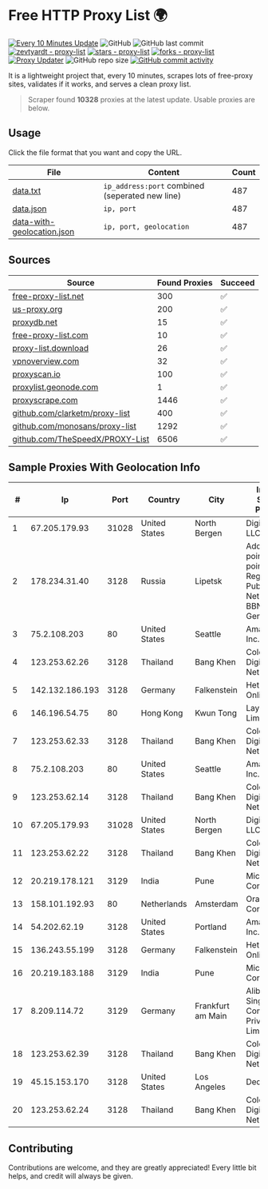 
# Free HTTP Proxy List 🌍

[![Every 10 Minutes Update](https://github.com/mertguvencli/http-proxy-list/actions/workflows/main.yml/badge.svg?branch=main)](https://github.com/mertguvencli/http-proxy-list/actions/workflows/main.yml)
![GitHub](https://img.shields.io/github/license/mertguvencli/http-proxy-list)
![GitHub last commit](https://img.shields.io/github/last-commit/mertguvencli/http-proxy-list)
[![zevtyardt - proxy-list](https://img.shields.io/static/v1?label=zevtyardt&message=proxy-list&color=blue&logo=github)](https://github.com/zevtyardt/proxy-list "Go to GitHub repo")
[![stars - proxy-list](https://img.shields.io/github/stars/zevtyardt/proxy-list?style=social)](https://github.com/zevtyardt/proxy-list)
[![forks - proxy-list](https://img.shields.io/github/forks/zevtyardt/proxy-list?style=social)](https://github.com/zevtyardt/proxy-list)
[![Proxy Updater](https://github.com/zevtyardt/proxy-list/workflows/Proxy%20Updater/badge.svg)](https://github.com/zevtyardt/proxy-list/actions?query=workflow:"Proxy+Updater")
![GitHub repo size](https://img.shields.io/github/repo-size/zevtyardt/proxy-list)
[![GitHub commit activity](https://img.shields.io/github/commit-activity/m/zevtyardt/proxy-list?logo=commits)](https://github.com/zevtyardt/proxy-list/commits/main)

It is a lightweight project that, every 10 minutes, scrapes lots of free-proxy sites, validates if it works, and serves a clean proxy list.

> Scraper found **10328** proxies at the latest update. Usable proxies are below.

## Usage

Click the file format that you want and copy the URL.

|File|Content|Count|
|----|-------|-----|
|[data.txt](https://raw.githubusercontent.com/mertguvencli/http-proxy-list/main/proxy-list/data.txt)|`ip_address:port` combined (seperated new line)|487|
|[data.json](https://raw.githubusercontent.com/mertguvencli/http-proxy-list/main/proxy-list/data.json)|`ip, port`|487|
|[data-with-geolocation.json](https://raw.githubusercontent.com/mertguvencli/http-proxy-list/main/proxy-list/data-with-geolocation.json)|`ip, port, geolocation`|487|

## Sources

|Source|Found Proxies|Succeed|
|------|-------------|-------|
|[free-proxy-list.net](https://free-proxy-list.net)|300|✅|
|[us-proxy.org](https://www.us-proxy.org)|200|✅|
|[proxydb.net](http://proxydb.net)|15|✅|
|[free-proxy-list.com](https://free-proxy-list.com/?page=&port=&type%5B%5D=http&type%5B%5D=https&up_time=0&search=Search)|10|✅|
|[proxy-list.download](https://www.proxy-list.download/HTTP)|26|✅|
|[vpnoverview.com](https://vpnoverview.com/privacy/anonymous-browsing/free-proxy-servers)|32|✅|
|[proxyscan.io](https://www.proxyscan.io)|100|✅|
|[proxylist.geonode.com](https://proxylist.geonode.com/api/proxy-list?limit=300&page=1&sort_by=lastChecked&sort_type=desc&protocols=http,https)|1|✅|
|[proxyscrape.com](https://api.proxyscrape.com/v2/?request=displayproxies&protocol=http&timeout=10000&country=all&ssl=all&anonymity=all)|1446|✅|
|[github.com/clarketm/proxy-list](https://raw.githubusercontent.com/clarketm/proxy-list/master/proxy-list-raw.txt)|400|✅|
|[github.com/monosans/proxy-list](https://raw.githubusercontent.com/monosans/proxy-list/main/proxies/http.txt)|1292|✅|
|[github.com/TheSpeedX/PROXY-List](https://raw.githubusercontent.com/TheSpeedX/PROXY-List/master/http.txt)|6506|✅|


## Sample Proxies With Geolocation Info

|#|Ip|Port|Country|City|Internet Service Provider|
|-|--|----|-------|----|-------------------------|
|1|67.205.179.93|31028|United States|North Bergen|DigitalOcean, LLC|
|2|178.234.31.40|3128|Russia|Lipetsk|Address point-to-point Lipetsk Regional Public Network BBN-3/1/1 General|
|3|75.2.108.203|80|United States|Seattle|Amazon.com, Inc.|
|4|123.253.62.26|3128|Thailand|Bang Khen|Colodee Digital Network CO|
|5|142.132.186.193|3128|Germany|Falkenstein|Hetzner Online GmbH|
|6|146.196.54.75|80|Hong Kong|Kwun Tong|Layerstack Limited|
|7|123.253.62.33|3128|Thailand|Bang Khen|Colodee Digital Network CO|
|8|75.2.108.203|80|United States|Seattle|Amazon.com, Inc.|
|9|123.253.62.14|3128|Thailand|Bang Khen|Colodee Digital Network CO|
|10|67.205.179.93|31028|United States|North Bergen|DigitalOcean, LLC|
|11|123.253.62.22|3128|Thailand|Bang Khen|Colodee Digital Network CO|
|12|20.219.178.121|3129|India|Pune|Microsoft Corporation|
|13|158.101.192.93|80|Netherlands|Amsterdam|Oracle Corporation|
|14|54.202.62.19|3128|United States|Portland|Amazon.com, Inc.|
|15|136.243.55.199|3128|Germany|Falkenstein|Hetzner Online GmbH|
|16|20.219.183.188|3129|India|Pune|Microsoft Corporation|
|17|8.209.114.72|3129|Germany|Frankfurt am Main|Alibaba.com Singapore E-Commerce Private Limited|
|18|123.253.62.39|3128|Thailand|Bang Khen|Colodee Digital Network CO|
|19|45.15.153.170|3128|United States|Los Angeles|DediPath|
|20|123.253.62.24|3128|Thailand|Bang Khen|Colodee Digital Network CO|



## Contributing

Contributions are welcome, and they are greatly appreciated! Every
little bit helps, and credit will always be given.

